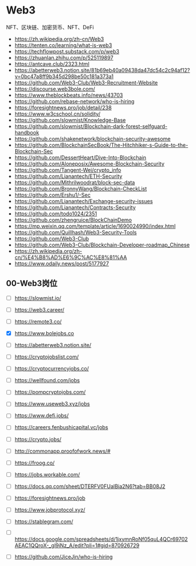 # Web3

NFT、区块链、加密货币、NFT、DeFi

- https://zh.wikipedia.org/zh-cn/Web3
- https://tenten.co/learning/what-is-web3
- https://techflowpost.substack.com/p/web3
- https://zhuanlan.zhihu.com/p/525119897
- https://antcave.club/2323.html
- https://abetterweb3.notion.site/81b69eb40a09438da47dc54c2c94af12?v=0bc47a8ff9b345d298be50c181a373a1
- https://github.com/Web3-Club/Web3-Recruitment-Website
- https://discourse.web3bole.com/
- https://www.theblockbeats.info/news/43703
- https://github.com/rebase-network/who-is-hiring
- https://foresightnews.pro/job/detail/238
- https://www.w3cschool.cn/solidity/
- https://github.com/slowmist/Knowledge-Base
- https://github.com/slowmist/Blockchain-dark-forest-selfguard-handbook
- https://github.com/shakenetwork/blockchain-security-awesome
- https://github.com/BlockchainSecBook/The-Hitchhiker-s-Guide-to-the-Blockchain-Sec
- https://github.com/DessertHeart/Dive-Into-Blockchain
- https://github.com/Aloneposix/Awesome-Blockchain-Security
- https://github.com/Tangent-Wei/crypto_info
- https://github.com/Lianantech/ETH-Security
- https://github.com/Mithrilwoodrat/block-sec-data
- https://github.com/BronnyWang/Blockchain-CheckList
- https://github.com/Ershu1/-Sec
- https://github.com/Lianantech/Exchange-security-issues
- https://github.com/Lianantech/Contracts-Security
- https://github.com/todo1024/2351
- https://github.com/zhengruice/BlockChainDemo
- https://mp.weixin.qq.com/template/article/1690024990/index.html
- https://github.com/Quillhash/Web3-Security-Tools
- https://github.com/Web3-Club
- https://github.com/Web3-Club/Blockchain-Developer-roadmap_Chinese
- https://zh.wikipedia.org/zh-cn/%E4%B8%AD%E6%9C%AC%E8%81%AA
- https://www.odaily.news/post/5177927

## 00-Web3岗位

- [ ] https://slowmist.io/
- [ ] https://web3.career/
- [ ] https://remote3.co/
- [x] https://www.bolejobs.co
- [ ] https://abetterweb3.notion.site/
- [ ] https://cryptojobslist.com/
- [ ] https://cryptocurrencyjobs.co/
- [ ] https://wellfound.com/jobs
- [ ] https://pompcryptojobs.com/
- [ ] https://www.useweb3.xyz/jobs
- [ ] https://www.defi.jobs/
- [ ] https://careers.fenbushicapital.vc/jobs
- [ ] https://crypto.jobs/
- [ ] http://commonapp.proofofwork.news/#
- [ ] https://froog.co/
- [ ] https://jobs.workable.com/
- [ ] https://docs.qq.com/sheet/DTERFV0FUalBia2N6?tab=BB08J2
- [ ] https://foresightnews.pro/job
- [ ] https://www.jobprotocol.xyz/
- [ ] https://stablegram.com/
- [ ] https://docs.google.com/spreadsheets/d/1jxymnRoNf05quL4QCr69702AEAC1QQroX-_gl9iNz_A/edit?pli=1#gid=870926729
- [ ] https://github.com/JiceJin/who-is-hiring

